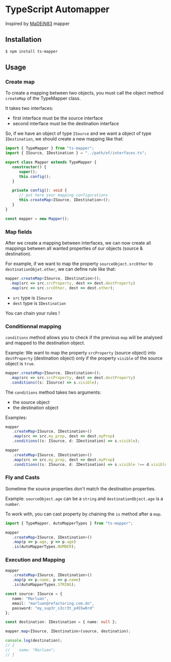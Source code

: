 # TypeScript Automapper

Inspired by [MaDEiN83](https://github.com/MADEiN83) mapper

## Installation

```bash
$ npm install ts-mapper
```

## Usage

### Create map

To create a mapping between two objects, you must call the object method `createMap` of the TypeMapper class.

It takes two interfaces:

-  first interface must be the source interface
-  second interface must be the destination interface

So, if we have an object of type `ISource` and we want a object of type `IDestination`, we should create a new mapping like that:

```ts
import { TypeMapper } from "ts-mapper";
import { ISource, IDestination } = "../path/of/interfaces.ts";

export class Mapper extends TypeMapper {
   constructor() {
      super();
      this.config();
   }

   private config(): void {
      // put here your mapping configurations
      this.createMap<ISource, IDestination>();
   }
}

const mapper = new Mapper();

```

### Map fields

After we create a mapping between interfaces, we can now create all mappings between all wanted properties of our objects (source & destination).

For example, if we want to map the property `sourceObject.srcOther` to `destinationObjet.other`, we can define rule like that:

```ts
mapper.createMap<ISource, IDestination>();
  .map(src => src.srcProperty, dest => dest.destProperty)
  .map(src => src.srcOther, dest => dest.other);
```

-  `src` type is `ISource`
-  `dest` type is `IDestination`

You can chain your rules !

### Conditionnal mapping

`conditions` method allows you to check if the previous `map` will be analysed and mapped to the destination object.

Example:
We want to map the property `srcProperty` (source object) into `destProperty` (destination object) only if the property `visible` of the source object is `true`.

```ts
mapper.createMap<ISource, IDestination>();
  .map(src => src.srcProperty, dest => dest.destProperty)
  .conditions((s: ISource) => s.visible);
```

The `conditions` method takes two arguments:

-  the source object
-  the destination object

Examples:

```ts
mapper
   .createMap<ISource, IDestination>()
   .map(src => src.my_prop, dest => dest.myProp)
   .conditions((s: ISource, d: IDestination) => s.visible);

mapper
   .createMap<ISource, IDestination>()
   .map(src => src.my_prop, dest => dest.myProp)
   .conditions((s: ISource, d: IDestination) => s.visible !== d.visible);
```

### Fly and Casts

Sometime the source properties don't match the destination properties.

Example: `sourceObject.age` can be a `string` and `destinationObject.age` is a `number`.

To work with, you can cast property by chaining the `is` method after a `map`.

```ts
import { TypeMapper, AutoMapperTypes } from "ts-mapper";

mapper
   .createMap<ISource, IDestination>()
   .map(p => p.age, p => p.age)
   .is(AutoMapperTypes.NUMBER);
```

### Execution and Mapping

```ts
mapper
   .createMap<ISource, IDestination>()
   .map(p => p.name, p => p.name)
   .is(AutoMapperTypes.STRING);

const source: ISource = {
   name: "Marluan",
   email: "marluan@refactoring.com.do",
   password: "my_sup3r_s3cr3t_p455w0rd"
};

const destination: IDestination = { name: null };

mapper.map<ISource, IDestination>(source, destination);

console.log(destination);
// {
//    name: "Marluan";
// }
```
